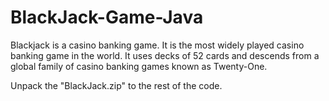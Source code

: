 # BlackJack-Game-Java
Blackjack is a casino banking game. It is the most widely played casino banking game in the world. It uses decks of 52 cards and descends from a global family of casino banking games known as Twenty-One.

Unpack the "BlackJack.zip" to the rest of the code.
